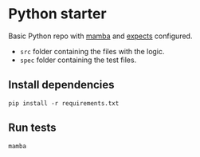 # Python starter

Basic Python repo with [mamba](https://mamba-bdd.readthedocs.io/en/latest/) and [expects](https://github.com/jaimegildesagredo/expects) configured.

- `src` folder containing the files with the logic.
- `spec` folder containing the test files. 
 
## Install dependencies

`pip install -r requirements.txt`

## Run tests

`mamba`
